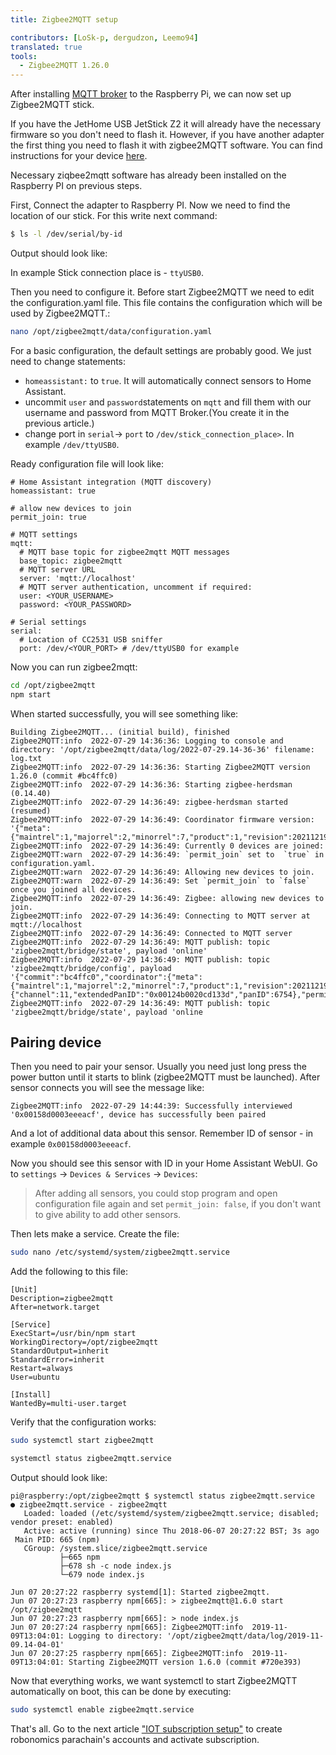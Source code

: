 ```yaml
---
title: Zigbee2MQTT setup

contributors: [LoSk-p, dergudzon, Leemo94]
translated: true
tools:
  - Zigbee2MQTT 1.26.0
---
```


After installing [MQTT broker](/docs/mqtt-broker/) to the Raspberry Pi, we can now set up Zigbee2MQTT stick.

If you have the JetHome USB JetStick Z2 it will already have the necessary firmware so you don't need to flash it. However, if you have another adapter the first thing you need to flash it with zigbee2MQTT software. You can find instructions for your device [here](https://www.zigbee2mqtt.io/information/supported_adapters.html).

Necessary ziqbee2mqtt software has already been installed on the  Raspberry PI on previous steps. 

First, Connect the adapter to Raspberry PI. Now we need to find the location of our stick. For this write next command:

```bash
$ ls -l /dev/serial/by-id
```

Output should look like:

<robo-wiki-picture src="home-assistant/devices.jpg" alt="connected devices" />

In example Stick connection place is - `ttyUSB0`.

Then you need to configure it. Before start Zigbee2MQTT we need to edit the configuration.yaml file. This file contains the configuration which will be used by Zigbee2MQTT.:

```bash
nano /opt/zigbee2mqtt/data/configuration.yaml
```

For a basic configuration, the default settings are probably good. We just need to change statements:
 - `homeassistant:` to `true`. It will automatically connect sensors to Home Assistant.
 - uncommit `user` and `password`statements on `mqtt` and fill them with our username and password from MQTT Broker.(You create it in the previous article.)
 - change port in `serial`-> `port` to `/dev/stick_connection_place>`. In example `/dev/ttyUSB0`.

Ready configuration file will look like:

```shell
# Home Assistant integration (MQTT discovery)
homeassistant: true

# allow new devices to join
permit_join: true

# MQTT settings
mqtt:
  # MQTT base topic for zigbee2mqtt MQTT messages
  base_topic: zigbee2mqtt
  # MQTT server URL
  server: 'mqtt://localhost'
  # MQTT server authentication, uncomment if required:
  user: <YOUR_USERNAME>
  password: <YOUR_PASSWORD>

# Serial settings
serial:
  # Location of CC2531 USB sniffer
  port: /dev/<YOUR_PORT> # /dev/ttyUSB0 for example
```

Now you can run zigbee2mqtt:

```bash
cd /opt/zigbee2mqtt
npm start
```

When started successfully, you will see something like:
```shell
Building Zigbee2MQTT... (initial build), finished
Zigbee2MQTT:info  2022-07-29 14:36:36: Logging to console and directory: '/opt/zigbee2mqtt/data/log/2022-07-29.14-36-36' filename: log.txt
Zigbee2MQTT:info  2022-07-29 14:36:36: Starting Zigbee2MQTT version 1.26.0 (commit #bc4ffc0)
Zigbee2MQTT:info  2022-07-29 14:36:36: Starting zigbee-herdsman (0.14.40)
Zigbee2MQTT:info  2022-07-29 14:36:49: zigbee-herdsman started (resumed)
Zigbee2MQTT:info  2022-07-29 14:36:49: Coordinator firmware version: '{"meta":{"maintrel":1,"majorrel":2,"minorrel":7,"product":1,"revision":20211219,"transportrev":2},"type":"zStack3x0"}'
Zigbee2MQTT:info  2022-07-29 14:36:49: Currently 0 devices are joined:
Zigbee2MQTT:warn  2022-07-29 14:36:49: `permit_join` set to  `true` in configuration.yaml.
Zigbee2MQTT:warn  2022-07-29 14:36:49: Allowing new devices to join.
Zigbee2MQTT:warn  2022-07-29 14:36:49: Set `permit_join` to `false` once you joined all devices.
Zigbee2MQTT:info  2022-07-29 14:36:49: Zigbee: allowing new devices to join.
Zigbee2MQTT:info  2022-07-29 14:36:49: Connecting to MQTT server at mqtt://localhost
Zigbee2MQTT:info  2022-07-29 14:36:49: Connected to MQTT server
Zigbee2MQTT:info  2022-07-29 14:36:49: MQTT publish: topic 'zigbee2mqtt/bridge/state', payload 'online'
Zigbee2MQTT:info  2022-07-29 14:36:49: MQTT publish: topic 'zigbee2mqtt/bridge/config', payload '{"commit":"bc4ffc0","coordinator":{"meta":{"maintrel":1,"majorrel":2,"minorrel":7,"product":1,"revision":20211219,"transportrev":2},"type":"zStack3x0"},"log_level":"info","network":{"channel":11,"extendedPanID":"0x00124b0020cd133d","panID":6754},"permit_join":true,"version":"1.26.0"}'
Zigbee2MQTT:info  2022-07-29 14:36:49: MQTT publish: topic 'zigbee2mqtt/bridge/state', payload 'online
```


## Pairing device

Then you need to pair your sensor. Usually you need just long press the power button until it starts to blink (zigbee2MQTT must be launched). After sensor connects you will see the message like:
```
Zigbee2MQTT:info  2022-07-29 14:44:39: Successfully interviewed '0x00158d0003eeeacf', device has successfully been paired
```
And a lot of additional data about this sensor. Remember ID of sensor - in example `0x00158d0003eeeacf`.

Now you should see this sensor with ID in your Home Assistant WebUI. Go to `settings` -> `Devices & Services` -> `Devices`:

<robo-wiki-picture src="home-assistant/mqtt-devices.jpg" />


> After adding all sensors, you could stop program and open configuration file again and set `permit_join: false`, if you don't want to give ability to add other sensors.

Then lets make a service. Create the file:

```bash
sudo nano /etc/systemd/system/zigbee2mqtt.service
```

Add the following to this file:

```
[Unit]
Description=zigbee2mqtt
After=network.target

[Service]
ExecStart=/usr/bin/npm start
WorkingDirectory=/opt/zigbee2mqtt
StandardOutput=inherit
StandardError=inherit
Restart=always
User=ubuntu

[Install]
WantedBy=multi-user.target
```

Verify that the configuration works:

```bash
sudo systemctl start zigbee2mqtt
```

```bash
systemctl status zigbee2mqtt.service
```

Output should look like:
```
pi@raspberry:/opt/zigbee2mqtt $ systemctl status zigbee2mqtt.service
● zigbee2mqtt.service - zigbee2mqtt
   Loaded: loaded (/etc/systemd/system/zigbee2mqtt.service; disabled; vendor preset: enabled)
   Active: active (running) since Thu 2018-06-07 20:27:22 BST; 3s ago
 Main PID: 665 (npm)
   CGroup: /system.slice/zigbee2mqtt.service
           ├─665 npm
           ├─678 sh -c node index.js
           └─679 node index.js

Jun 07 20:27:22 raspberry systemd[1]: Started zigbee2mqtt.
Jun 07 20:27:23 raspberry npm[665]: > zigbee2mqtt@1.6.0 start /opt/zigbee2mqtt
Jun 07 20:27:23 raspberry npm[665]: > node index.js
Jun 07 20:27:24 raspberry npm[665]: Zigbee2MQTT:info  2019-11-09T13:04:01: Logging to directory: '/opt/zigbee2mqtt/data/log/2019-11-09.14-04-01'
Jun 07 20:27:25 raspberry npm[665]: Zigbee2MQTT:info  2019-11-09T13:04:01: Starting Zigbee2MQTT version 1.6.0 (commit #720e393)
```

Now that everything works, we want systemctl to start Zigbee2MQTT automatically on boot, this can be done by executing:

```bash
sudo systemctl enable zigbee2mqtt.service
```
That's all. Go to the next article ["IOT subscription setup"](/docs/iot-sub-setup/) to create robonomics parachain's accounts and activate subscription.